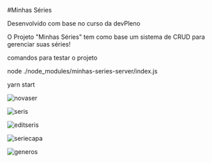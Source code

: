 #Minhas Séries

Desenvolvido com base no curso da devPleno

O Projeto "Minhas Séries" tem como base um sistema de CRUD para gerenciar suas séries!

comandos para testar o projeto

node ./node_modules/minhas-series-server/index.js

yarn start


![novaser](https://user-images.githubusercontent.com/56658900/77828467-56494a00-70fa-11ea-91bf-077d6ffcd846.png)


![seris](https://user-images.githubusercontent.com/56658900/77828474-5d705800-70fa-11ea-9a30-3e2025427460.png)


![editseris](https://user-images.githubusercontent.com/56658900/77828477-652ffc80-70fa-11ea-97aa-bcb31ab2aa57.png)


![seriecapa](https://user-images.githubusercontent.com/56658900/77828484-6cefa100-70fa-11ea-995b-4de9c16fd8cf.png)


![generos](https://user-images.githubusercontent.com/56658900/77828488-72e58200-70fa-11ea-9dbe-b3d81b89e455.png)
